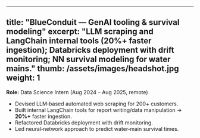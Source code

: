 
---
title: "BlueConduit — GenAI tooling & survival modeling"
excerpt: "LLM scraping and LangChain internal tools (20%+ faster ingestion); Databricks deployment with drift monitoring; NN survival modeling for water mains."
thumb: /assets/images/headshot.jpg
weight: 1
---

**Role:** Data Science Intern (Aug 2024 – Aug 2025, remote)

- Devised LLM‑based automated web scraping for 200+ customers.
- Built internal LangChain tools for report writing/data manipulation → **20%+** faster ingestion.
- Refactored Databricks deployment with drift monitoring.
- Led neural‑network approach to predict water‑main survival times.
